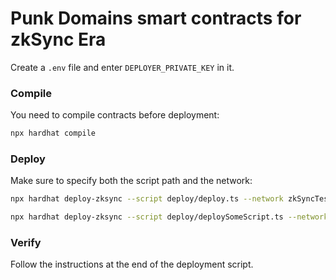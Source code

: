 # Punk Domains smart contracts for zkSync Era

Create a `.env` file and enter `DEPLOYER_PRIVATE_KEY` in it.

### Compile

You need to compile contracts before deployment:

```bash
npx hardhat compile
```

### Deploy

Make sure to specify both the script path and the network:

```bash
npx hardhat deploy-zksync --script deploy/deploy.ts --network zkSyncTestnet

npx hardhat deploy-zksync --script deploy/deploySomeScript.ts --network zkSyncTestnet
```

### Verify

Follow the instructions at the end of the deployment script.